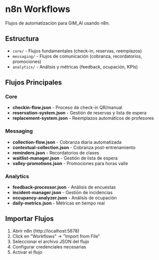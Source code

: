 # n8n Workflows

Flujos de automatización para GIM_AI usando n8n.

## Estructura

- `core/` - Flujos fundamentales (check-in, reservas, reemplazos)
- `messaging/` - Flujos de comunicación (cobranza, recordatorios, promociones)
- `analytics/` - Análisis y métricas (feedback, ocupación, KPIs)

## Flujos Principales

### Core
- **checkin-flow.json** - Proceso de check-in QR/manual
- **reservation-system.json** - Gestión de reservas y lista de espera
- **replacement-system.json** - Reemplazos automáticos de profesores

### Messaging
- **collection-flow.json** - Cobranza diaria automatizada
- **contextual-collection.json** - Cobranza post-entrenamiento
- **reminders.json** - Recordatorios de clases
- **waitlist-manager.json** - Gestión de lista de espera
- **valley-promotions.json** - Promociones para horas valle

### Analytics
- **feedback-processor.json** - Análisis de encuestas
- **incident-manager.json** - Gestión de incidencias
- **occupancy-analyzer.json** - Análisis de ocupación
- **daily-metrics.json** - Métricas en tiempo real

## Importar Flujos

1. Abrir n8n (http://localhost:5678)
2. Click en "Workflows" → "Import from File"
3. Seleccionar el archivo JSON del flujo
4. Configurar credenciales necesarias
5. Activar el flujo
